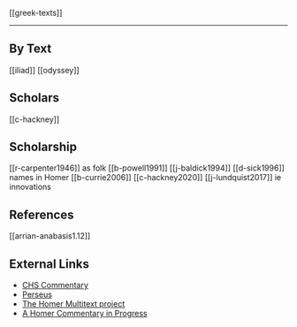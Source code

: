 [[greek-texts]]

---

## By Text
[[iliad]]
[[odyssey]]
## Scholars
[[c-hackney]]

## Scholarship
[[r-carpenter1946]] as folk
[[b-powell1991]]
[[j-baldick1994]]
[[d-sick1996]] names in Homer
[[b-currie2006]]
[[c-hackney2020]]
[[j-lundquist2017]] ie innovations

## References
[[arrian-anabasis1.12]]

## External Links
- [CHS Commentary](https://ahcip.chs.harvard.edu/)
- [Perseus](http://www.perseus.tufts.edu/hopper/)
- [The Homer Multitext project](https://www.homermultitext.org/)
- [A Homer Commentary in Progress](https://ahcip.chs.harvard.edu/)